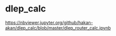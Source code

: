# dlep_calc


https://nbviewer.jupyter.org/github/hakan-akan/dlep_calc/blob/master/dlep_router_calc.ipynb
